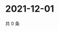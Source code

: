 # 2021-12-01

共 0 条

<!-- BEGIN WEIBO -->
<!-- 最后更新时间 Wed Dec 01 2021 19:00:32 GMT+0800 (China Standard Time) -->

<!-- END WEIBO -->
